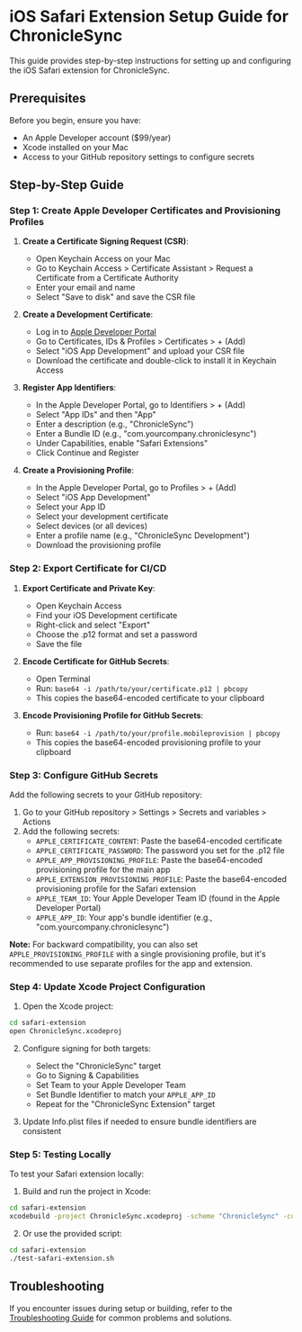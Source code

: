 # iOS Safari Extension Setup Guide for ChronicleSync

This guide provides step-by-step instructions for setting up and configuring the iOS Safari extension for ChronicleSync.

## Prerequisites

Before you begin, ensure you have:
- An Apple Developer account ($99/year)
- Xcode installed on your Mac
- Access to your GitHub repository settings to configure secrets

## Step-by-Step Guide

### Step 1: Create Apple Developer Certificates and Provisioning Profiles

1. **Create a Certificate Signing Request (CSR)**:
   - Open Keychain Access on your Mac
   - Go to Keychain Access > Certificate Assistant > Request a Certificate from a Certificate Authority
   - Enter your email and name
   - Select "Save to disk" and save the CSR file

2. **Create a Development Certificate**:
   - Log in to [Apple Developer Portal](https://developer.apple.com/account)
   - Go to Certificates, IDs & Profiles > Certificates > + (Add)
   - Select "iOS App Development" and upload your CSR file
   - Download the certificate and double-click to install it in Keychain Access

3. **Register App Identifiers**:
   - In the Apple Developer Portal, go to Identifiers > + (Add)
   - Select "App IDs" and then "App"
   - Enter a description (e.g., "ChronicleSync")
   - Enter a Bundle ID (e.g., "com.yourcompany.chroniclesync")
   - Under Capabilities, enable "Safari Extensions"
   - Click Continue and Register

4. **Create a Provisioning Profile**:
   - In the Apple Developer Portal, go to Profiles > + (Add)
   - Select "iOS App Development"
   - Select your App ID
   - Select your development certificate
   - Select devices (or all devices)
   - Enter a profile name (e.g., "ChronicleSync Development")
   - Download the provisioning profile

### Step 2: Export Certificate for CI/CD

1. **Export Certificate and Private Key**:
   - Open Keychain Access
   - Find your iOS Development certificate
   - Right-click and select "Export"
   - Choose the .p12 format and set a password
   - Save the file

2. **Encode Certificate for GitHub Secrets**:
   - Open Terminal
   - Run: `base64 -i /path/to/your/certificate.p12 | pbcopy`
   - This copies the base64-encoded certificate to your clipboard

3. **Encode Provisioning Profile for GitHub Secrets**:
   - Run: `base64 -i /path/to/your/profile.mobileprovision | pbcopy`
   - This copies the base64-encoded provisioning profile to your clipboard

### Step 3: Configure GitHub Secrets

Add the following secrets to your GitHub repository:

1. Go to your GitHub repository > Settings > Secrets and variables > Actions
2. Add the following secrets:
   - `APPLE_CERTIFICATE_CONTENT`: Paste the base64-encoded certificate
   - `APPLE_CERTIFICATE_PASSWORD`: The password you set for the .p12 file
   - `APPLE_APP_PROVISIONING_PROFILE`: Paste the base64-encoded provisioning profile for the main app
   - `APPLE_EXTENSION_PROVISIONING_PROFILE`: Paste the base64-encoded provisioning profile for the Safari extension
   - `APPLE_TEAM_ID`: Your Apple Developer Team ID (found in the Apple Developer Portal)
   - `APPLE_APP_ID`: Your app's bundle identifier (e.g., "com.yourcompany.chroniclesync")

**Note:** For backward compatibility, you can also set `APPLE_PROVISIONING_PROFILE` with a single provisioning profile, but it's recommended to use separate profiles for the app and extension.

### Step 4: Update Xcode Project Configuration

1. Open the Xcode project:
```bash
cd safari-extension
open ChronicleSync.xcodeproj
```

2. Configure signing for both targets:
   - Select the "ChronicleSync" target
   - Go to Signing & Capabilities
   - Set Team to your Apple Developer Team
   - Set Bundle Identifier to match your `APPLE_APP_ID`
   - Repeat for the "ChronicleSync Extension" target

3. Update Info.plist files if needed to ensure bundle identifiers are consistent

### Step 5: Testing Locally

To test your Safari extension locally:

1. Build and run the project in Xcode:
```bash
cd safari-extension
xcodebuild -project ChronicleSync.xcodeproj -scheme "ChronicleSync" -configuration Debug -sdk iphoneos -destination 'platform=iOS Simulator,name=iPhone 15' build
```

2. Or use the provided script:
```bash
cd safari-extension
./test-safari-extension.sh
```

## Troubleshooting

If you encounter issues during setup or building, refer to the [Troubleshooting Guide](./TROUBLESHOOTING.md) for common problems and solutions.